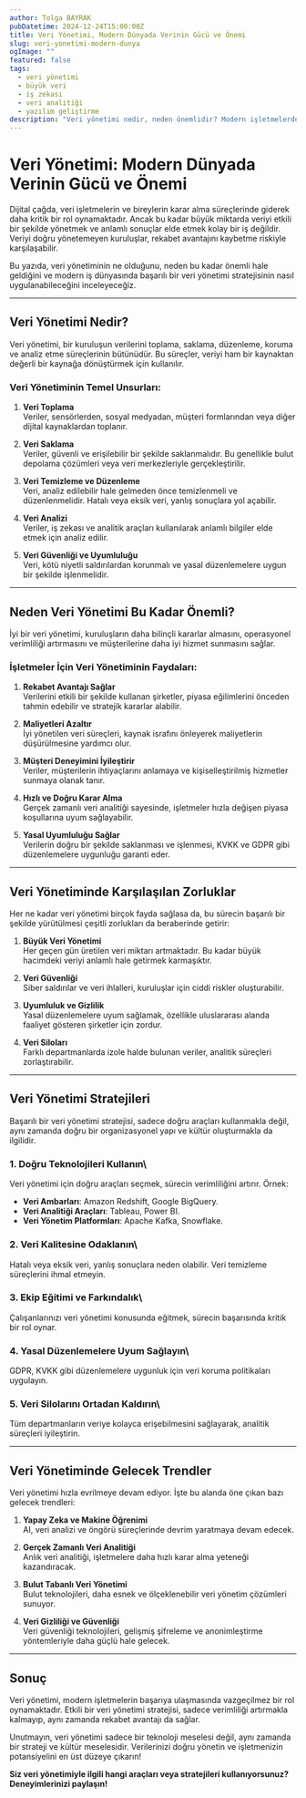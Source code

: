 ```yaml
---
author: Tolga BAYRAK
pubDatetime: 2024-12-24T15:00:00Z
title: Veri Yönetimi, Modern Dünyada Verinin Gücü ve Önemi
slug: veri-yonetimi-modern-dunya
ogImage: ""
featured: false
tags:
  - veri yönetimi
  - büyük veri
  - iş zekası
  - veri analitiği
  - yazılım geliştirme
description: "Veri yönetimi nedir, neden önemlidir? Modern işletmelerde veriyi etkin bir şekilde yönetmenin püf noktalarını ve stratejilerini keşfedin!"
---
```


# Veri Yönetimi: Modern Dünyada Verinin Gücü ve Önemi

Dijital çağda, veri işletmelerin ve bireylerin karar alma süreçlerinde giderek
daha kritik bir rol oynamaktadır. Ancak bu kadar büyük miktarda veriyi etkili
bir şekilde yönetmek ve anlamlı sonuçlar elde etmek kolay bir iş değildir.
Veriyi doğru yönetemeyen kuruluşlar, rekabet avantajını kaybetme riskiyle
karşılaşabilir.

Bu yazıda, veri yönetiminin ne olduğunu, neden bu kadar önemli hale geldiğini ve
modern iş dünyasında başarılı bir veri yönetimi stratejisinin nasıl
uygulanabileceğini inceleyeceğiz.

---

## Veri Yönetimi Nedir?

Veri yönetimi, bir kuruluşun verilerini toplama, saklama, düzenleme, koruma ve
analiz etme süreçlerinin bütünüdür. Bu süreçler, veriyi ham bir kaynaktan değerli
bir kaynağa dönüştürmek için kullanılır.

### Veri Yönetiminin Temel Unsurları:

1. **Veri Toplama**\
   Veriler, sensörlerden, sosyal medyadan, müşteri formlarından veya diğer
   dijital kaynaklardan toplanır.

2. **Veri Saklama**\
   Veriler, güvenli ve erişilebilir bir şekilde saklanmalıdır. Bu genellikle
   bulut depolama çözümleri veya veri merkezleriyle gerçekleştirilir.

3. **Veri Temizleme ve Düzenleme**\
   Veri, analiz edilebilir hale gelmeden önce temizlenmeli ve düzenlenmelidir.
   Hatalı veya eksik veri, yanlış sonuçlara yol açabilir.

4. **Veri Analizi**\
   Veriler, iş zekası ve analitik araçları kullanılarak anlamlı bilgiler elde
   etmek için analiz edilir.

5. **Veri Güvenliği ve Uyumluluğu**\
   Veri, kötü niyetli saldırılardan korunmalı ve yasal düzenlemelere uygun bir
   şekilde işlenmelidir.

---

## Neden Veri Yönetimi Bu Kadar Önemli?

İyi bir veri yönetimi, kuruluşların daha bilinçli kararlar almasını, operasyonel
verimliliği artırmasını ve müşterilerine daha iyi hizmet sunmasını sağlar.

### İşletmeler İçin Veri Yönetiminin Faydaları:

1. **Rekabet Avantajı Sağlar**\
   Verilerini etkili bir şekilde kullanan şirketler, piyasa eğilimlerini
   önceden tahmin edebilir ve stratejik kararlar alabilir.

2. **Maliyetleri Azaltır**\
   İyi yönetilen veri süreçleri, kaynak israfını önleyerek maliyetlerin
   düşürülmesine yardımcı olur.

3. **Müşteri Deneyimini İyileştirir**\
   Veriler, müşterilerin ihtiyaçlarını anlamaya ve kişiselleştirilmiş hizmetler
   sunmaya olanak tanır.

4. **Hızlı ve Doğru Karar Alma**\
   Gerçek zamanlı veri analitiği sayesinde, işletmeler hızla değişen piyasa
   koşullarına uyum sağlayabilir.

5. **Yasal Uyumluluğu Sağlar**\
   Verilerin doğru bir şekilde saklanması ve işlenmesi, KVKK ve GDPR gibi
   düzenlemelere uygunluğu garanti eder.

---

## Veri Yönetiminde Karşılaşılan Zorluklar

Her ne kadar veri yönetimi birçok fayda sağlasa da, bu sürecin başarılı bir
şekilde yürütülmesi çeşitli zorlukları da beraberinde getirir:

1. **Büyük Veri Yönetimi**\
   Her geçen gün üretilen veri miktarı artmaktadır. Bu kadar büyük hacimdeki
   veriyi anlamlı hale getirmek karmaşıktır.

2. **Veri Güvenliği**\
   Siber saldırılar ve veri ihlalleri, kuruluşlar için ciddi riskler
   oluşturabilir.

3. **Uyumluluk ve Gizlilik**\
   Yasal düzenlemelere uyum sağlamak, özellikle uluslararası alanda faaliyet
   gösteren şirketler için zordur.

4. **Veri Siloları**\
   Farklı departmanlarda izole halde bulunan veriler, analitik süreçleri
   zorlaştırabilir.

---

## Veri Yönetimi Stratejileri

Başarılı bir veri yönetimi stratejisi, sadece doğru araçları kullanmakla değil,
aynı zamanda doğru bir organizasyonel yapı ve kültür oluşturmakla da ilgilidir.

### 1. **Doğru Teknolojileri Kullanın**\
Veri yönetimi için doğru araçları seçmek, sürecin verimliliğini artırır. Örnek:
- **Veri Ambarları**: Amazon Redshift, Google BigQuery.
- **Veri Analitiği Araçları**: Tableau, Power BI.
- **Veri Yönetim Platformları**: Apache Kafka, Snowflake.

### 2. **Veri Kalitesine Odaklanın**\
Hatalı veya eksik veri, yanlış sonuçlara neden olabilir. Veri temizleme
süreçlerini ihmal etmeyin.

### 3. **Ekip Eğitimi ve Farkındalık**\
Çalışanlarınızı veri yönetimi konusunda eğitmek, sürecin başarısında kritik bir
rol oynar.

### 4. **Yasal Düzenlemelere Uyum Sağlayın**\
GDPR, KVKK gibi düzenlemelere uygunluk için veri koruma politikaları
uygulayın.

### 5. **Veri Silolarını Ortadan Kaldırın**\
Tüm departmanların veriye kolayca erişebilmesini sağlayarak, analitik süreçleri
iyileştirin.

---

## Veri Yönetiminde Gelecek Trendler

Veri yönetimi hızla evrilmeye devam ediyor. İşte bu alanda öne çıkan bazı
gelecek trendleri:

1. **Yapay Zeka ve Makine Öğrenimi**\
   AI, veri analizi ve öngörü süreçlerinde devrim yaratmaya devam edecek.

2. **Gerçek Zamanlı Veri Analitiği**\
   Anlık veri analitiği, işletmelere daha hızlı karar alma yeteneği kazandıracak.

3. **Bulut Tabanlı Veri Yönetimi**\
   Bulut teknolojileri, daha esnek ve ölçeklenebilir veri yönetim çözümleri
   sunuyor.

4. **Veri Gizliliği ve Güvenliği**\
   Veri güvenliği teknolojileri, gelişmiş şifreleme ve anonimleştirme
   yöntemleriyle daha güçlü hale gelecek.

---

## Sonuç

Veri yönetimi, modern işletmelerin başarıya ulaşmasında vazgeçilmez bir rol
oynamaktadır. Etkili bir veri yönetimi stratejisi, sadece verimliliği artırmakla
kalmayıp, aynı zamanda rekabet avantajı da sağlar.

Unutmayın, veri yönetimi sadece bir teknoloji meselesi değil, aynı zamanda bir
strateji ve kültür meselesidir. Verilerinizi doğru yönetin ve işletmenizin
potansiyelini en üst düzeye çıkarın!

**Siz veri yönetimiyle ilgili hangi araçları veya stratejileri kullanıyorsunuz?
Deneyimlerinizi paylaşın!**
